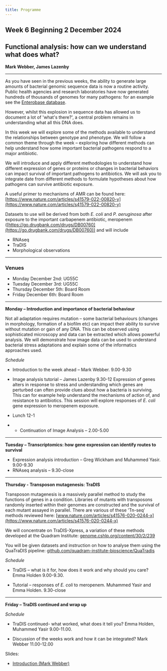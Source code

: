 ```yaml
---
title: Programme
---
```


## Week 6 Beginning 2 December 2024 ## 

## Functional analysis: how can we understand what does what?

**Mark Webber, James Lazenby**

***

As you have seen in the previous weeks, the ability to generate large amounts of bacterial genomic sequence data is now a routine activity. 
Public health agencies and research laboratories have now generated hundreds of thousands of genomes for many pathogens: for an example see the [Enterobase database](https://enterobase.warwick.ac.uk/).

However, whilst this explosion in sequence data has allowed us to document a lot of 'what's there?',
a central problem remains in understanding what all this DNA does.

In this week we will explore some of the methods available to understand the relationships between genotype and phenotype. We will follow a common theme through the week – exploring how different methods can help understand how some important bacterial pathogens respond to a major antibiotic.

We will introduce and apply different methodologies to understand how different expression of genes or proteins or changes in bacterial behaviors can impact survival of important pathogens to antibiotics. We will ask you to integrate date from different methods to formulate hypotheses about how pathogens can survive antibiotic exposure.

A useful primer to mechanisms of AMR can be found here: [https://www.nature.com/articles/s41579-022-00820-y](https://www.nature.com/articles/s41579-022-00820-y)

Datasets to use will be derived from both _E. coli_ and _P. aeruginosa_ after exposure to the important carbapenem antibiotic, meropenem ([https://go.drugbank.com/drugs/DB00760](https://go.drugbank.com/drugs/DB00760)) and will include

- RNAseq
- TraDIS
- Morphological observations

***

### Venues

* Monday December 2nd: UG55C
* Tuesday December 3rd: UG55C
* Thursday December 5th: Board Room 
* Friday December 6th: Board Room 

***

**Monday – Introduction and importance of bacterial behaviour**

Not all adaptation requires mutation – some bacterial behaviours (changes in morphology, formation of a biofilm etc) can impact their ability to survive without mutation or gain of any DNA. This can be observed using sophisticated microscopy and data can be extracted which allows powerful analysis. We will demonstrate how image data can be used to understand bacterial stress adaptations and explain some of the informatics approaches used.

_Schedule_

- Introduction to the week ahead – Mark Webber. 9.00-9.30

- Image analysis tutorial – James Lazenby 9.30-12
Expression of genes alters in response to stress and understanding which genes are perturbed can often provide clues about how a bacteria is surviving. This can for example help understand the mechanisms of action of, and resistance to antibiotics. This session will explore responses of _E. coli_ gene expression to meropenem exposure.


- Lunch 12-1
- - Continuation of Image Analysis – 2.00-5.00

***

**Tuesday – Transcriptomics: how gene expression can identify routes to survival**
- Expression analysis introduction – Greg Wickham and Muhammed Yasir. 9.00-9.30
- RNAseq analysis – 9.30-close

***


**Thursday - Transposon mutagenesis: TraDIS**

Transposon mutagenesis is a massively parallel method to study the functions of genes in a condition. Libraries of mutants with transposons randomly inserted within their genomes are constructed and the survival of each mutant assayed in parallel. There are various of these 'Tn-seq' methods reviewed here: [www.nature.com/articles/s41576-020-0244-x](https://www.nature.com/articles/s41576-020-0244-x)

We will concentrate on TraDIS-Xpress, a variation of these methods developed at the Quadram Institute: [genome.cshlp.org/content/30/2/239](https://genome.cshlp.org/content/30/2/239)

You will be given datasets and instruction on how to analyse them using the QuaTraDIS pipeline: [github.com/quadram-institute-bioscience/QuaTradis](https://github.com/quadram-institute-bioscience/QuaTradis)

_Schedule_


- TraDIS – what is it for, how does it work and why should you care? Emma Holden 9.00-9.30.

- Tutorial – responses of _E. coli_ to meropenem. Muhammed Yasir and Emma Holden. 9.30-close

***

**Friday – TraDIS continued and wrap up**

_Schedule_

- TraDIS continued- what worked, what does it tell you? Emma Holden, Muhammed Yasir 9.00-11.00.

- Discussion of the weeks work and how it can be integrated? Mark Webber 11.00-12.00


Slides:

* [Introduction (Mark Webber)](https://github.com/mmbdtp/mmbdtp.github.io/releases/download/2022-alpha/webber_week6_intro.pptx)
 
